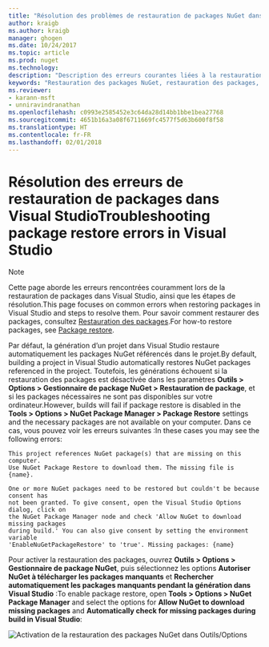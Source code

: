 ```yaml
---
title: "Résolution des problèmes de restauration de packages NuGet dans Visual Studio | Microsoft Docs"
author: kraigb
ms.author: kraigb
manager: ghogen
ms.date: 10/24/2017
ms.topic: article
ms.prod: nuget
ms.technology: 
description: "Description des erreurs courantes liées à la restauration des packages NuGet dans Visual Studio et résolution de ces erreurs."
keywords: "Restauration des packages NuGet, restauration des packages, résolution des problèmes, résoudre les problèmes"
ms.reviewer:
- karann-msft
- unniravindranathan
ms.openlocfilehash: c0993e2585452e3c64da28d14bb1bbe1bea27768
ms.sourcegitcommit: 4651b16a3a08f6711669fc4577f5d63b600f8f58
ms.translationtype: HT
ms.contentlocale: fr-FR
ms.lasthandoff: 02/01/2018
---
```

# <a name="troubleshooting-package-restore-errors-in-visual-studio"></a><span data-ttu-id="3409c-104">Résolution des erreurs de restauration de packages dans Visual Studio</span><span class="sxs-lookup"><span data-stu-id="3409c-104">Troubleshooting package restore errors in Visual Studio</span></span>

> [!Note]
> <span data-ttu-id="3409c-105">Cette page aborde les erreurs rencontrées couramment lors de la restauration de packages dans Visual Studio, ainsi que les étapes de résolution.</span><span class="sxs-lookup"><span data-stu-id="3409c-105">This page focuses on common errors when restoring packages in Visual Studio and steps to resolve them.</span></span> <span data-ttu-id="3409c-106">Pour savoir comment restaurer des packages, consultez [Restauration des packages](../consume-packages/package-restore.md#enabling-and-disabling-package-restore).</span><span class="sxs-lookup"><span data-stu-id="3409c-106">For how-to restore packages, see [Package restore](../consume-packages/package-restore.md#enabling-and-disabling-package-restore).</span></span>

<span data-ttu-id="3409c-107">Par défaut, la génération d’un projet dans Visual Studio restaure automatiquement les packages NuGet référencés dans le projet.</span><span class="sxs-lookup"><span data-stu-id="3409c-107">By default, building a project in Visual Studio automatically restores NuGet packages referenced in the project.</span></span> <span data-ttu-id="3409c-108">Toutefois, les générations échouent si la restauration des packages est désactivée dans les paramètres **Outils > Options > Gestionnaire de package NuGet > Restauration de package**, et si les packages nécessaires ne sont pas disponibles sur votre ordinateur.</span><span class="sxs-lookup"><span data-stu-id="3409c-108">However, builds will fail if package restore is disabled in the **Tools > Options > NuGet Package Manager > Package Restore** settings and the necessary packages are not available on your computer.</span></span> <span data-ttu-id="3409c-109">Dans ce cas, vous pouvez voir les erreurs suivantes :</span><span class="sxs-lookup"><span data-stu-id="3409c-109">In these cases you may see the following errors:</span></span>

```output
This project references NuGet package(s) that are missing on this computer.
Use NuGet Package Restore to download them. The missing file is {name}.
```

```output
One or more NuGet packages need to be restored but couldn't be because consent has
not been granted. To give consent, open the Visual Studio Options dialog, click on
the NuGet Package Manager node and check 'Allow NuGet to download missing packages
during build.' You can also give consent by setting the environment variable
'EnableNuGetPackageRestore' to 'true'. Missing packages: {name} 
```

<span data-ttu-id="3409c-110">Pour activer la restauration des packages, ouvrez **Outils > Options > Gestionnaire de package NuGet**, puis sélectionnez les options **Autoriser NuGet à télécharger les packages manquants** et **Rechercher automatiquement les packages manquants pendant la génération dans Visual Studio** :</span><span class="sxs-lookup"><span data-stu-id="3409c-110">To enable package restore, open **Tools > Options > NuGet Package Manager** and select the options for **Allow NuGet to download missing packages** and **Automatically check for missing packages during build in Visual Studio**:</span></span>

![Activation de la restauration des packages NuGet dans Outils/Options](../consume-packages/media/restore-01-autorestoreoptions.png)
